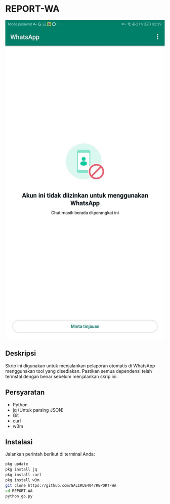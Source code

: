 # REPORT-WA

![WhatsApp](WhatsApp.jpg)

## Deskripsi
Skrip ini digunakan untuk menjalankan pelaporan otomatis di WhatsApp menggunakan tool yang disediakan. Pastikan semua dependensi telah terinstal dengan benar sebelum menjalankan skrip ini.

## Persyaratan
- Python
- jq (Untuk parsing JSON)
- Git
- curl
- w3m

## Instalasi

Jalankan perintah berikut di terminal Anda:

```bash
pkg update
pkg install jq
pkg install curl
pkg install w3m
git clone https://github.com/GALIRUS404/REPORT-WA
cd REPORT-WA
python go.py